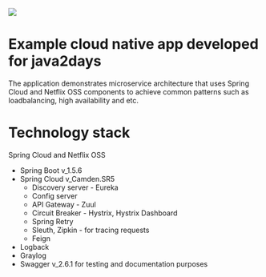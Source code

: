 ![](http://eventspro.bg/wp-content/uploads/2017/08/J2D_690x351psd-690x351.jpg)

# Example cloud native app developed for java2days

The application demonstrates microservice architecture that uses Spring Cloud and Netflix OSS components to achieve common patterns such as loadbalancing, high availability and etc.

# Technology stack

Spring Cloud and Netflix OSS

+ Spring Boot v_1.5.6
+ Spring Cloud v_Camden.SR5
  -  Discovery server - Eureka
  -  Config server
  -  API Gateway - Zuul
  -  Circuit Breaker - Hystrix, Hystrix Dashboard
  -  Spring Retry
  -  Sleuth, Zipkin - for tracing requests
  -  Feign
+ Logback
+ Graylog
+ Swagger v_2.6.1 for testing and documentation purposes